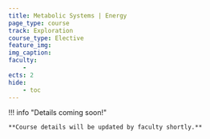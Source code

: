 ```yaml
---
title: Metabolic Systems | Energy
page_type: course
track: Exploration
course_type: Elective
feature_img:
img_caption:
faculty:
    - 
ects: 2
hide:
    - toc
---
```


!!! info "Details coming soon!"

    **Course details will be updated by faculty shortly.**